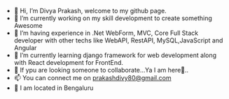 - 👋 Hi, I’m Divya Prakash, welcome to my github page.
- 🔭 I’m currently working on my skill development to create something Awesome
- 👀 I’m having experience in .Net WebForm, MVC, Core Full Stack developer with other techs like WebAPI, RestAPI, MySQL,JavaScript and Angular
- 🌱 I’m currently learning django framework for web development along with React development for FrontEnd.
- 💞️ If ypu are looking someone to collaborate...Ya I am here👋..
- 📫 You can connect me on prakashdivy80@gmail.com
- 📍 I am located in Bengaluru

